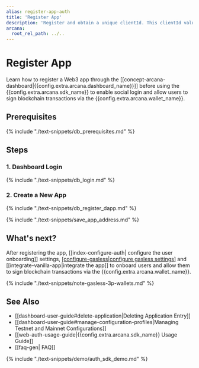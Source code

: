 ```yaml
---
alias: register-app-auth
title: 'Register App'
description: 'Register and obtain a unique clientId. This clientId value is used to integrate the app with the Arcana SDKs. Use the dashboard to configure SDK usage settings.'
arcana:
  root_rel_path: ../..
---
```


# Register App

Learn how to register a Web3 app through the [[concept-arcana-dashboard|{{config.extra.arcana.dashboard_name}}]] before using the {{config.extra.arcana.sdk_name}} to enable social login and allow users to sign blockchain transactions via the {{config.extra.arcana.wallet_name}}.

## Prerequisites

{% include "./text-snippets/db_prerequisites.md" %}

## Steps

### 1. Dashboard Login

{% include "./text-snippets/db_login.md" %}

### 2. Create a New App

{% include "./text-snippets/db_register_dapp.md" %}

{% include "./text-snippets/save_app_address.md" %}

## What's next?

After registering the app, [[index-configure-auth| configure the user onboarding]] settings, [[configure-gasless|configure gasless settings]](optional) and [[integrate-vanilla-app|integrate the app]] to onboard users and allow them to sign blockchain transactions via the {{config.extra.arcana.wallet_name}}.

{% include "./text-snippets/note-gasless-3p-wallets.md" %}

## See Also

* [[dashboard-user-guide#delete-application|Deleting Application Entry]]
* [[dashboard-user-guide#manage-configuration-profiles|Managing Testnet and Mainnet Configurations]]
* [[web-auth-usage-guide|{{config.extra.arcana.sdk_name}} Usage Guide]]
* [[faq-gen| FAQ]]

{% include "./text-snippets/demo/auth_sdk_demo.md" %}